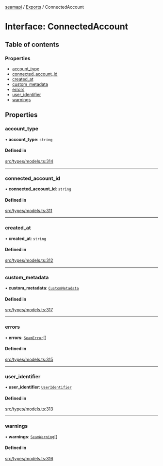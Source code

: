 [seamapi](../README.md) / [Exports](../modules.md) / ConnectedAccount

# Interface: ConnectedAccount

## Table of contents

### Properties

- [account\_type](ConnectedAccount.md#account_type)
- [connected\_account\_id](ConnectedAccount.md#connected_account_id)
- [created\_at](ConnectedAccount.md#created_at)
- [custom\_metadata](ConnectedAccount.md#custom_metadata)
- [errors](ConnectedAccount.md#errors)
- [user\_identifier](ConnectedAccount.md#user_identifier)
- [warnings](ConnectedAccount.md#warnings)

## Properties

### account\_type

• **account\_type**: `string`

#### Defined in

[src/types/models.ts:314](https://github.com/seamapi/javascript/blob/main/src/types/models.ts#L314)

___

### connected\_account\_id

• **connected\_account\_id**: `string`

#### Defined in

[src/types/models.ts:311](https://github.com/seamapi/javascript/blob/main/src/types/models.ts#L311)

___

### created\_at

• **created\_at**: `string`

#### Defined in

[src/types/models.ts:312](https://github.com/seamapi/javascript/blob/main/src/types/models.ts#L312)

___

### custom\_metadata

• **custom\_metadata**: [`CustomMetadata`](../modules.md#custommetadata)

#### Defined in

[src/types/models.ts:317](https://github.com/seamapi/javascript/blob/main/src/types/models.ts#L317)

___

### errors

• **errors**: [`SeamError`](SeamError.md)[]

#### Defined in

[src/types/models.ts:315](https://github.com/seamapi/javascript/blob/main/src/types/models.ts#L315)

___

### user\_identifier

• **user\_identifier**: [`UserIdentifier`](UserIdentifier.md)

#### Defined in

[src/types/models.ts:313](https://github.com/seamapi/javascript/blob/main/src/types/models.ts#L313)

___

### warnings

• **warnings**: [`SeamWarning`](SeamWarning.md)[]

#### Defined in

[src/types/models.ts:316](https://github.com/seamapi/javascript/blob/main/src/types/models.ts#L316)
